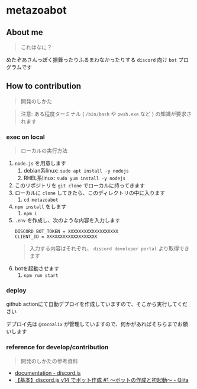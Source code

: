 # metazoabot

## About me

> これはなに？

めたぞあさんっぽく振舞ったりふるまわなかったりする `discord` 向け `bot` プログラムです

## How to contribution

> 開発のしかた

> 注意: ある程度ターミナル ( `/bin/bash` や `pwsh.exe` など ) の知識が要求されます

### exec on local

> ローカルの実行方法

1. `node.js` を用意します
    1. debian系linux: `sudo apt install -y nodejs`
    2. RHEL系linux: `sudo yum install -y nodejs`
2. このリポジトリを `git clone` でローカルに持ってきます
3. ローカルに `clone` してきたら、このディレクトリの中に入ります
    1. `cd metazoabot`
4. `npm install` をします
    1. `npm i`
5. `.env` を作成し、次のような内容を入力します
    ```.env
    DISCORD_BOT_TOKEN = XXXXXXXXXXXXXXXXXXX
    CLIENT_ID = XXXXXXXXXXXXXXXXXXX
    ```
    > 入力する内容はそれぞれ、 `discord developer portal` より取得できます
5. botを起動させます
    1. `npm run start`

### deploy

github actionにて自動デプロイを作成していますので、そこから実行してください

デプロイ先は `@cocoalix` が管理していますので、何かがあればそちらまでお願いします

### reference for develop/contribution

> 開発のしかたの参考資料

- [documentation - discord.js](https://discord.js.org/docs/packages/discord.js/14.14.1)
- [【基本】discord.js v14 でボット作成 #1 ～ボットの作成と初起動～ - Qiita](https://qiita.com/hitori_yuu/items/619de9786ffc9288c1d6#%E3%83%9C%E3%83%83%E3%83%88%E3%81%AE%E3%82%A2%E3%82%AB%E3%82%A6%E3%83%B3%E3%83%88%E4%BD%9C%E6%88%90)

